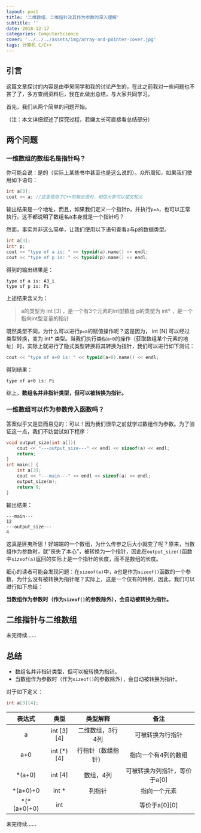 ```yaml
---
layout: post
title: '二维数组、二维指针及其作为参数的深入理解'
subtitle: ''
date: 2018-12-17
categories: ComputerScience
cover: '../../../assets/img/array-and-pointer-cover.jpg'
tags: 计算机 C/C++
---
```


## 引言

这篇文章探讨的内容是由李炅同学和我的讨论产生的，在此之前我对一些问题也不甚了了，多方查阅资料后，我在此做出总结，与大家共同学习。

首先，我们从两个简单的问题开始。

（注：本文详细叙述了探究过程，若嫌太长可直接看总结部分）

## 两个问题

### 一维数组的数组名是指针吗？

你可能会说：是的（实际上某些书中甚至也是这么说的）。众所周知，如果我们使用如下语句：

```cpp
int a[3];
cout << a; //这里使用了C++的输出语句，相信大家可以望文知义
```

输出结果是一个地址，而且，如果我们定义一个指针p，并执行`p=a`，也可以正常执行。这不都说明了数组名a本身就是一个指针吗？

然而，事实并非这么简单，让我们使用以下语句查看a与p的数据类型。

```cpp
int a[3];
int* p;
cout << "type of a is: " << typeid(a).name() << endl;
cout << "type of p is: " << typeid(p).name() << endl;
```

得到的输出结果是：

```
type of a is: A3_i
type of p is: Pi
```

上述结果含义为：

> a的类型为 int [3] ，是一个有3个元素的int型数组
p的类型为 int* ，是一个指向int型变量的指针

既然类型不同，为什么可以进行`p=a`的赋值操作呢？这是因为， int [N] 可以经过类型转换，变为 int* 类型。当我们执行类似`a+0`的操作（获取数组某个元素的地址）时，实际上就进行了隐式类型转换将其转换为指针，我们可以进行如下测试：

```cpp
cout << "type of a+0 is: " << typeid(a+0).name() << endl;
```

得到结果：

```
type of a+0 is: Pi
```

综上，**数组名并非指针类型，但可以被转换为指针。**

### 一维数组可以作为参数传入函数吗？

答案似乎又是显而易见的：可以！因为我们很早之前就学过数组作为参数。为了验证这一点，我们不妨尝试如下程序：

```cpp
void output_size(int a[]){
    cout << "---output_size---" << endl << sizeof(a) << endl;
    return;
}
int main() {
    int a[3];
    cout << "---main---" << endl << sizeof(a) << endl;
    output_size(m);
    return 0;
}
```

输出结果：

```
---main---
12
---output_size---
4
```

这真是匪夷所思！好端端的一个数组，为什么传参之后大小就变了呢？原来，当数组作为参数时，就“丧失了本心”，被转换为一个指针，因此在`output_size()`函数中`sizeof(a)`返回的实际上是一个指针的长度，而不是数组的长度。

细心的读者可能会发现问题：在`sizeof(a)`中，a也是作为`sizeof()`函数的一个参数，为什么没有被转换为指针呢？实际上，这是一个仅有的特例，因此，我们可以进行如下总结：

**当数组作为参数时（作为`sizeof()`的参数除外），会自动被转换为指针。**

## 二维指针与二维数组

未完待续……

## 总结

-   数组名并非指针类型，但可以被转换为指针。
-   当数组作为参数时（作为`sizeof()`的参数除外），会自动被转换为指针。

对于如下定义：

```cpp
int a[3][4];
```

| 表达式 | 类型 | 类型解释 | 备注 |
| :-: | :-: | :-: | :-: |
| a | int [3][4] | 二维数组，3行4列 | 可被转换为行指针 |
| a+0 | int (\*)[4] | 行指针（数组指针） | 指向一个有4列的数组 |
| \*(a+0) | int [4] | 数组，4列 | 可被转换为列指针，等价于a[0] |
| \*(a+0)+0 | int \* | 列指针 | 指向一个元素 |
| \*(\*(a+0)+0) | int |  | 等价于a[0][0] |

未完待续……